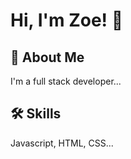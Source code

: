 
# Hi, I'm Zoe! 👋

  
## 🚀 About Me
I'm a full stack developer...

  
## 🛠 Skills
Javascript, HTML, CSS...

  
